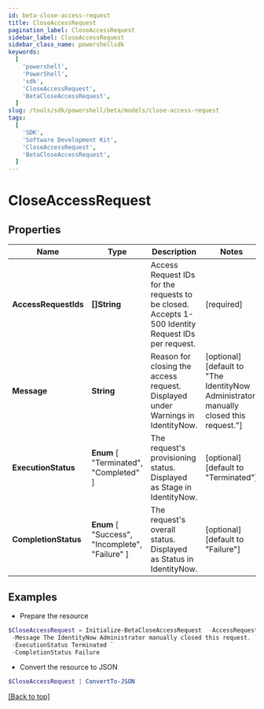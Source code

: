```yaml
---
id: beta-close-access-request
title: CloseAccessRequest
pagination_label: CloseAccessRequest
sidebar_label: CloseAccessRequest
sidebar_class_name: powershellsdk
keywords:
  [
    'powershell',
    'PowerShell',
    'sdk',
    'CloseAccessRequest',
    'BetaCloseAccessRequest',
  ]
slug: /tools/sdk/powershell/beta/models/close-access-request
tags:
  [
    'SDK',
    'Software Development Kit',
    'CloseAccessRequest',
    'BetaCloseAccessRequest',
  ]
---
```


# CloseAccessRequest

## Properties

| Name | Type | Description | Notes |
| --- | --- | --- | --- |
| **AccessRequestIds** | **[]String** | Access Request IDs for the requests to be closed. Accepts 1-500 Identity Request IDs per request. | [required] |
| **Message** | **String** | Reason for closing the access request. Displayed under Warnings in IdentityNow. | [optional] [default to "The IdentityNow Administrator manually closed this request."] |
| **ExecutionStatus** | **Enum** [ "Terminated", "Completed" ] | The request's provisioning status. Displayed as Stage in IdentityNow. | [optional] [default to "Terminated"] |
| **CompletionStatus** | **Enum** [ "Success", "Incomplete", "Failure" ] | The request's overall status. Displayed as Status in IdentityNow. | [optional] [default to "Failure"] |

## Examples

- Prepare the resource

```powershell
$CloseAccessRequest = Initialize-BetaCloseAccessRequest  -AccessRequestIds [2c90ad2a70ace7d50170acf22ca90010] `
 -Message The IdentityNow Administrator manually closed this request. `
 -ExecutionStatus Terminated `
 -CompletionStatus Failure
```

- Convert the resource to JSON

```powershell
$CloseAccessRequest | ConvertTo-JSON
```

[[Back to top]](#)
